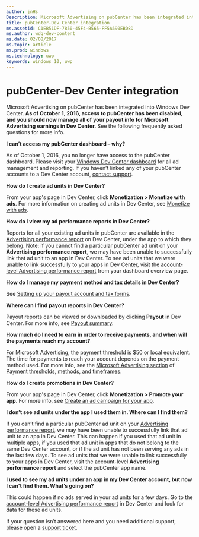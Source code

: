 ```yaml
---
author: jnHs
Description: Microsoft Advertising on pubCenter has been integrated into Windows Dev Center.
title: pubCenter-Dev Center integration
ms.assetid: C1EB51DF-7850-45F4-B565-FF5A690EBD8D
ms.author: wdg-dev-content
ms.date: 02/08/2017
ms.topic: article
ms.prod: windows
ms.technology: uwp
keywords: windows 10, uwp
---
```


# pubCenter-Dev Center integration

Microsoft Advertising on pubCenter has been integrated into Windows Dev Center. **As of October 1, 2016, access to pubCenter has been disabled, and you should now manage all of your payout info for Microsoft Advertising earnings in Dev Center.** See the following frequently asked questions for more info.

**I can’t access my pubCenter dashboard – why?**

As of October 1, 2016, you no longer have access to the pubCenter dashboard. Please visit your [Windows Dev Center dashboard](https://developer.microsoft.com/dashboard/apps/overview) for all ad management and reporting. If you haven’t linked any of your pubCenter accounts to a Dev Center account, [contact support](http://go.microsoft.com/fwlink/?LinkId=393643).

**How do I create ad units in Dev Center?**

From your app's page in Dev Center, click **Monetization > Monetize with ads**. For more information on creating ad units in Dev Center, see [Monetize with ads](monetize-with-ads.md).

**How do I view my ad performance reports in Dev Center?**

Reports for all your existing ad units in pubCenter are available in the [Advertising performance report](advertising-performance-report.md) on Dev Center, under the app to which they belong. Note: if you cannot find a particular pubCenter ad unit on your **Advertising performance report**, we may have been unable to successfully link that ad unit to an app in Dev Center. To see ad units that we were unable to link successfully to your apps in Dev Center, visit the [account-level Advertising performance report](advertising-performance-report.md#account-level-advertising-performance-report) from your dashboard overview page. 

**How do I manage my payment method and tax details in Dev Center?**

See [Setting up your payout account and tax forms](setting-up-your-payout-account-and-tax-forms.md).

**Where can I find payout reports in Dev Center?**

Payout reports can be viewed or downloaded by clicking **Payout** in Dev Center. For more info, see [Payout summary](payout-summary.md).

**How much do I need to earn in order to receive payments, and when will the payments reach my account?**

For Microsoft Advertising, the payment threshold is $50 or local equivalent. The time for payments to reach your account depends on the payment method used. For more info, see the [Microsoft Advertising section](payment-thresholds-methods-and-timeframes.md#microsoft-advertising) of [Payment thresholds, methods, and timeframes](payment-thresholds-methods-and-timeframes.md).

**How do I create promotions in Dev Center?**

From your app's page in Dev Center, click **Monetization > Promote your app**. For more info, see [Create an ad campaign for your app](create-an-ad-campaign-for-your-app.md).

**I don’t see ad units under the app I used them in. Where can I find them?**

If you can’t find a particular pubCenter ad unit on your [Advertising performance report](advertising-performance-report.md), we may have been unable to successfully link that ad unit to an app in Dev Center. This can happen if you used that ad unit in multiple apps, if you used that ad unit in apps that do not belong to the same Dev Center account, or if the ad unit has not been serving any ads in the last few days. To see ad units that we were unable to link successfully to your apps in Dev Center, visit the account-level **Advertising performance report** and select the pubCenter app name. 

**I used to see my ad units under an app in my Dev Center account, but now I can't find them. What’s going on?**

This could happen if no ads served in your ad units for a few days. Go to the [account-level Advertising performance report](advertising-performance-report.md#account-level-advertising-performance-report) in Dev Center and look for data for these ad units.

If your question isn’t answered here and you need additional support, please open a [support ticket](http://go.microsoft.com/fwlink/p/?LinkId=733342).



 
